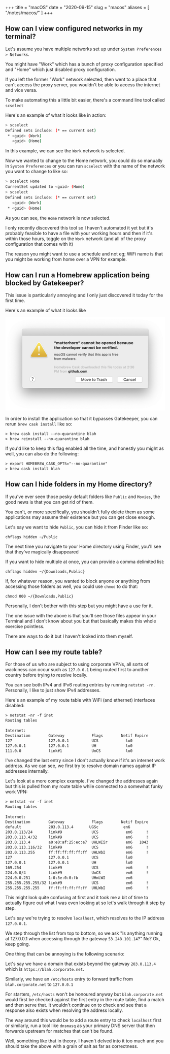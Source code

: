 +++
title = "macOS"
date = "2020-09-15"
slug = "macos"
aliases = [
  "/notes/macos/"
]
+++

## How can I view configured networks in my terminal?

Let's assume you have multiple networks set up under `System Preferences > Networks`.

You might have "Work" which has a bunch of proxy configuration specified and "Home" which just disabled proxy configuration.

If you left the former "Work" network selected, then went to a place that can't access the proxy server, you wouldn't be able to access the internet and vice versa.

To make automating this a little bit easier, there's a command line tool called `scselect`

Here's an example of what it looks like in action:

```bash
> scselect
Defined sets include: (* == current set)
 * <guid> (Work)
   <guid> (Home)
```

In this example, we can see the `Work` network is selected.

Now we wanted to change to the Home network, you could do so manually in `System Preferences` or you can run `scselect` with the name of the network you want to change to like so:

```bash
> scselect Home
CurrentSet updated to <guid> (Home)
> scselect
Defined sets include: (* == current set)
   <guid> (Work)
 * <guid> (Home)
```

As you can see, the `Home` network is now selected.

I only recently discovered this tool so I haven't automated it yet but it's probably feasible to have a file with your working hours and then if it's within those hours, toggle on the `Work` network (and all of the proxy configuration that comes with it)

The reason you might want to use a schedule and not eg; WiFi name is that you might be working from home over a VPN for example.

## How can I run a Homebrew application being blocked by Gatekeeper?

This issue is particularly annoying and I only just discovered it today for the first time.

Here's an example of what it looks like

[![A macOS prompt stating that an application called matterhorn cannot be opened because the developer cannot be verified. The user is given the option to either move the application to the recycle bin or to cancel the interaction.](gatekeeper.png)](gatekeeper.png)

In order to install the application so that it bypasses Gatekeeper, you can rerun `brew cask install` like so:

```shell
> brew cask install --no-quarantine blah
> brew reinstall --no-quarantine blah
```

If you'd like to keep this flag enabled all the time, and honestly you might as well, you can also do the following:

```shell
> export HOMEBREW_CASK_OPTS="--no-quarantine"
> brew cask install blah
```

## How can I hide folders in my Home directory?

If you've ever seen those pesky default folders like `Public` and `Movies`, the good news is that you can get rid of them.

You can't, or more specifically, you shouldn't fully delete them as some applications may assume their existence but you can get close enough.

Let's say we want to hide `Public`, you can hide it from Finder like so:

```shell
chflags hidden ~/Public
```

The next time you navigate to your Home directory using Finder, you'll see that they've magically disappeared

If you want to hide multiple at once, you can provide a comma delimited list:

```shell
chflags hidden ~/{Downloads,Public}
```

If, for whatever reason, you wanted to block anyone or anything from accessing those folders as well, you could use `chmod` to do that:

```shell
chmod 000 ~/{Downloads,Public}
```

Personally, I don't bother with this step but you might have a use for it.

The one issue with the above is that you'll see those files appear in your Terminal and I don't know about you but that basically makes this whole exercise pointless.

There are ways to do it but I haven't looked into them myself.

## How can I see my route table?

For those of us who are subject to using corporate VPNs, all sorts of wackiness can occur such as `127.0.0.1` being routed first to another country before trying to resolve locally.

You can see both IPv4 and IPv6 routing entries by running `netstat -rn`. Personally, I like to just show IPv4 addresses.

Here's an example of my route table with WiFi (and ethernet) interfaces disabled:

```shell
> netstat -nr -f inet
Routing tables

Internet:
Destination        Gateway            Flags        Netif Expire
127                127.0.0.1          UCS            lo0
127.0.0.1          127.0.0.1          UH             lo0
111.0.0            link#1             UmCS           lo0
```

I've changed the last entry since I don't actually know if it's an internet work address. As we can see, we first try to resolve domain names against IP addresses internally.

Let's look at a more complex example. I've changed the addresses again but this is pulled from my route table while connected to a somewhat funky work VPN:

```shell
> netstat -nr -f inet
Routing tables

Internet:
Destination        Gateway            Flags        Netif Expire
default            203.0.113.4       UGSc           en6
203.0.113/24       link#9             UCS            en6      !
203.0.113.4/32     link#9             UCS            en6      !
203.0.113.4        a0:e0:af:25:ec:e7  UHLWIir        en6   1043
203.0.113.116/32   link#9             UCS            en6      !
203.0.113.255      ff:ff:ff:ff:ff:ff  UHLWbI         en6      !
127                127.0.0.1          UCS            lo0
127.0.0.1          127.0.0.1          UH             lo0
169.254            link#9             UCS            en6      !
224.0.0/4          link#9             UmCS           en6      !
224.0.0.251        1:0:5e:0:0:fb      UHmLWI         en6
255.255.255.255/32 link#9             UCS            en6      !
255.255.255.255    ff:ff:ff:ff:ff:ff  UHLWbI         en6      !
```

This might look quite confusing at first and it took me a bit of time to actually figure out what I was even looking at so let's walk through it step by step.

Let's say we're trying to resolve `localhost`, which resolves to the IP address `127.0.0.1`.

We step through the list from top to bottom, so we ask "Is anything running at 127.0.0.1 when accessing through the gateway `53.248.101.14`?" No? Ok, keep going.

One thing that can be annoying is the following scenario:

Let's say we have a domain that exists beyond the gateway `203.0.113.4` which is `https://blah.corporate.net`.

Similarly, we have an `/etc/hosts` entry to forward traffic from `blah.corporate.net` to `127.0.0.1`

For starters, `/etc/hosts` won't be honoured anyway but `blah.corporate.net` would first be checked against the first entry in the route table, find a match and then serve that. It wouldn't continue on to check and see that a response also exists when resolving the address locally.

The way around this would be to add a route entry to check `localhost` first or similarly, run a tool like `dnsmasq` as your primary DNS server that then forwards upstream for matches that can't be found.

Well, something like that in theory. I haven't delved into it too much and you should take the above with a grain of salt as far as correctness.
